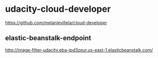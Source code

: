 # udacity-cloud-developer
https://github.com/melanievillela/cloud-developer

## elastic-beanstalk-endpoint
http://image-filter-udacity.eba-jpd3zeur.us-east-1.elasticbeanstalk.com/
